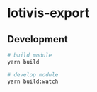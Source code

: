 # lotivis-export

## Development
```bash
# build module
yarn build

# develop module
yarn build:watch
```
